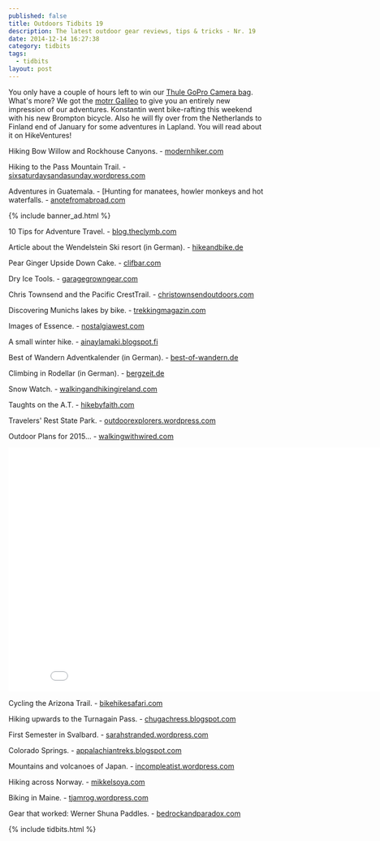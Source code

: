 ```yaml
---
published: false
title: Outdoors Tidbits 19
description: The latest outdoor gear reviews, tips & tricks - Nr. 19
date: 2014-12-14 16:27:38
category: tidbits
tags:
  - tidbits
layout: post
---
```


You only have a couple of hours left to win our [Thule GoPro Camera bag](http://hikeventures.com/advent-calendar-giveaway-4/). What's more? We got the [motrr Galileo](http://motrr.com) to give you an entirely new impression of our adventures. Konstantin went bike-rafting this weekend with his new Brompton bicycle. Also he will fly over from the Netherlands to Finland end of January for some adventures in Lapland. You will read about it on HikeVentures! <!--more-->

Hiking Bow Willow and Rockhouse Canyons. - [modernhiker.com](http://www.modernhiker.com/2014/12/08/hiking-bow-willow-and-rockhouse-canyons-anza-borrego-desert-state-park)

Hiking to the Pass Mountain Trail. - [sixsaturdaysandasunday.wordpress.com](http://sixsaturdaysandasunday.wordpress.com/2014/12/12/pass-mountain-trail)

Adventures in Guatemala. - [Hunting for manatees, howler monkeys and hot waterfalls. - [anotefromabroad.com](http://anotefromabroad.com/2014/12/12/guatemala-hunting-for-manatees-howler-monkeys-and-hot-waterfalls)

{% include banner_ad.html %}


10 Tips for Adventure Travel. - [blog.theclymb.com](http://blog.theclymb.com/passions/places-and-adventure-travel/10-tips-adventure-travel/)

Article about the Wendelstein Ski resort (in German). - [hikeandbike.de](http://hikeandbike.de/2014/08/25/wendelstein-skigebiet/)

Pear Ginger Upside Down Cake. - [clifbar.com](http://bit.ly/CLIFBar_PearGingerCake)

Dry Ice Tools. - [garagegrowngear.com](http://www.garagegrowngear.com/collections/dry-ice-tools)

Chris Townsend and the Pacific CrestTrail. - [christownsendoutdoors.com](http://www.christownsendoutdoors.com/2014/12/the-pacific-crest-trail.html)

Discovering Munichs lakes by bike. - [trekkingmagazin.com](http://www.trekkingmagazin.com/ratgeber/muenchens-seenlandschaft-mit-dem-rad-entdecken)

Images of Essence. - [nostalgiawest.com](http://www.nostalgiawest.com/blog/2014/12/images-of-essence)

A small winter hike. - [ainaylamaki.blogspot.fi](http://ainaylamaki.blogspot.fi/2014/12/pieni-talvinen-retki.html)

Best of Wandern Adventkalender (in German). - [best-of-wandern.de](http://www.best-of-wandern.de/index.php/aktionen/adventskalender/14-12)

Climbing in Rodellar (in German). - [bergzeit.de](http://www.bergzeit.de/magazin/klettern-rodellar-spanien/)

Snow Watch. - [walkingandhikingireland.com](http://www.walkingandhikingireland.com/snow-watch-winter-20142015/)

Taughts on the A.T. - [hikebyfaith.com](http://hikebyfaith.com/2014/12/12/the-a-t-taught-me-to-live-but-its-not-over)

Travelers' Rest State Park. - [outdoorexplorers.wordpress.com](http://outdoorexplorers.wordpress.com/2014/12/12/winter-ecology-at-travelers-rest-state-park)

Outdoor Plans for 2015... - [walkingwithwired.com](http://www.walkingwithwired.com/2014/12/on-horizon-for-2015.html)

<iframe width="853" height="480" src="//www.youtube.com/embed/evrw94sApUo" frameborder="0" allowfullscreen></iframe>

Cycling the Arizona Trail. - [bikehikesafari.com](http://bikehikesafari.com/2014/12/11/cycling-the-arizona-trail-ranches-and-pueblos)

Hiking upwards to the Turnagain Pass. - [chugachress.blogspot.com](http://chugachress.blogspot.com/2014/12/reports-of-decent-snow-up-high-and.html)

First Semester in Svalbard. - [sarahstranded.wordpress.com](http://sarahstranded.wordpress.com/2014/12/11/the-first-semester-in-svalbard)

Colorado Springs. - [appalachiantreks.blogspot.com](http://appalachiantreks.blogspot.com/2014/12/colorado-springs.html)

Mountains and volcanoes of Japan. - [incompleatist.wordpress.com](http://incompleatist.wordpress.com/2014/12/07/mountains-and-volcanoes-of-japan-autumn-2014)

Hiking across Norway. - [mikkelsoya.com](http://mikkelsoya.com/2014/12/07/hiking-across-norway)

Biking in Maine. - [tjamrog.wordpress.com](http://tjamrog.wordpress.com/2014/12/06/you-gotta-like-slush-and-mud-to-be-biking-in-maine-right-now)

Gear that worked: Werner Shuna Paddles. - [bedrockandparadox.com](http://bedrockandparadox.com/2014/12/08/shit-that-works-week-werner-shuna)

{% include tidbits.html %}
